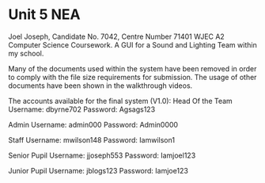 # Unit 5 NEA
Joel Joseph, Candidate No. 7042, Centre Number 71401
 WJEC A2 Computer Science Coursework. A GUI for a Sound and Lighting Team within my school.

Many of the documents used within the system have been removed in order to comply with the file size requirements for submission. The usage of other documents have been shown in the walkthrough videos.

The accounts available for the final system (V1.0):
Head Of the Team
Username: dbyrne702
Password: Agsags123

Admin
Username: admin000
Password: Admin0000

Staff
Username: mwilson148
Password: Iamwilson1

Senior Pupil
Username: jjoseph553
Password: Iamjoel123

Junior Pupil
Username: jblogs123
Password: Iamjoe123
